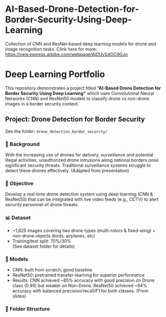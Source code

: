 # AI-Based-Drone-Detection-for-Border-Security-Using-Deep-Learning
Collection of CNN and ResNet-based deep learning models for drone and image recognition tasks. Clink here for more: https://new.express.adobe.com/webpage/AjDUvS4OC9GJo

# Deep Learning Portfolio

This repository demonstrates a project titled **“AI-Based Drone Detection for Border Security Using Deep Learning”** which uses Convolutional Neural Networks (CNN) and ResNet50 models to classify drone vs non-drone images in a border security context.

## Project: Drone Detection for Border Security
See the folder: `drone_detection_border_security/`

### 🚀 Background
With the increasing use of drones for delivery, surveillance and potential illegal activities, unauthorized drone intrusions along national borders pose significant security threats. Traditional surveillance systems struggle to detect these drones effectively. (Adapted from presentation)  

### 🎯 Objective
Develop a real-time drone detection system using deep learning (CNN & ResNet50) that can be integrated with live video feeds (e.g., CCTV) to alert security personnel of drone threats.  

### 📊 Dataset 
- ~1,625 images covering two drone types (multi-rotors & fixed-wing) + non-drone objects (birds, airplanes, etc)  
- Training/test split: 70%/30%  
(See dataset folder for details)  

### 🧠 Models
- CNN: built from scratch, good baseline  
- ResNet50: pretrained transfer-learning for superior performance  
- Results: CNN achieved ~85% accuracy with good precision on Drone class (0.95) but weaker on Non-Drone. ResNet50 achieved ~94% accuracy with balanced precision/recall/F1 for both classes. (From slides)  

### 📁 Folder Structure
